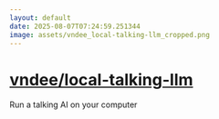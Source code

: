 ```yaml
---
layout: default
date: 2025-08-07T07:24:59.251344
image: assets/vndee_local-talking-llm_cropped.png
---
```


# [vndee/local-talking-llm](https://github.com/vndee/local-talking-llm)

Run a talking AI on your computer
